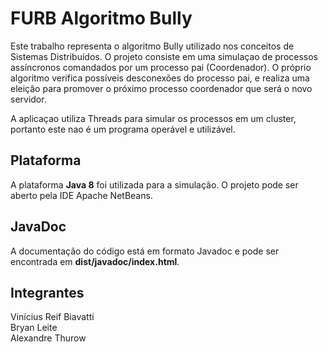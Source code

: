 # FURB Algoritmo Bully
Este trabalho representa o algoritmo Bully utilizado nos conceitos de Sistemas Distribuídos. O projeto consiste em uma simulaçao de processos assíncronos comandados por um processo pai (Coordenador). O próprio algoritmo verifica possíveis desconexões do processo pai, e realiza uma eleição para promover o próximo processo coordenador que será o novo servidor. 

A aplicaçao utiliza Threads para simular os processos em um cluster, portanto este nao é um programa operável e utilizável.

## Plataforma
A plataforma <b>Java 8</b> foi utilizada para a simulação. O projeto pode ser aberto pela IDE Apache NetBeans.

## JavaDoc
A documentação do código está em formato Javadoc e pode ser encontrada em <b>dist/javadoc/index.html</b>.

## Integrantes
Vinícius Reif Biavatti<br>
Bryan Leite<br>
Alexandre Thurow

